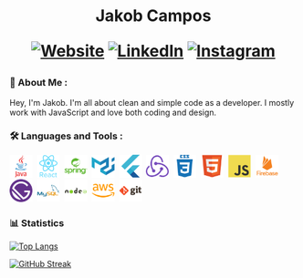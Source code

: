       
<div id="badges" align="center">
      <h1>Jakob Campos
      <p align="center">
            <a href="https://www.jakobcampos.com/">
               <img alt="Website" src="https://img.shields.io/badge/Website-000000.svg?style=for-the-badge&logo=google-chrome&logoColor=white"/></a>
            <a href="https://www.linkedin.com/in/jakobcampos/">
               <img alt="LinkedIn" src="https://img.shields.io/badge/LinkedIn-000000.svg?style=for-the-badge&logo=linkedin&logoColor=white"/></a>
            <a href="https://www.instagram.com/jakobrevs/">
               <img alt="Instagram" src="https://img.shields.io/badge/Instagram-000000.svg?style=for-the-badge&logo=Instagram&logoColor=white"/></a> 
      </p>
      </h1>
</div>

### 🌋  About Me :
Hey, I'm Jakob. I'm all about clean and simple code as a developer. I mostly work with JavaScript and love both coding and design.

###  :hammer_and_wrench: Languages and Tools :
<div>
  <img src="https://github.com/devicons/devicon/blob/master/icons/java/java-original-wordmark.svg" title="Java" alt="Java" width="40" height="40"/>&nbsp;
  <img src="https://github.com/devicons/devicon/blob/master/icons/react/react-original-wordmark.svg" title="React" alt="React" width="40" height="40"/>&nbsp;
  <img src="https://github.com/devicons/devicon/blob/master/icons/spring/spring-original-wordmark.svg" title="Spring" alt="Spring" width="40" height="40"/>&nbsp;
  <img src="https://github.com/devicons/devicon/blob/master/icons/materialui/materialui-original.svg" title="Material UI" alt="Material UI" width="40" height="40"/>&nbsp;
  <img src="https://github.com/devicons/devicon/blob/master/icons/flutter/flutter-original.svg" title="Flutter" alt="Flutter" width="40" height="40"/>&nbsp;
  <img src="https://github.com/devicons/devicon/blob/master/icons/redux/redux-original.svg" title="Redux" alt="Redux " width="40" height="40"/>&nbsp;
  <img src="https://github.com/devicons/devicon/blob/master/icons/css3/css3-plain-wordmark.svg"  title="CSS3" alt="CSS" width="40" height="40"/>&nbsp;
  <img src="https://github.com/devicons/devicon/blob/master/icons/html5/html5-original.svg" title="HTML5" alt="HTML" width="40" height="40"/>&nbsp;
  <img src="https://github.com/devicons/devicon/blob/master/icons/javascript/javascript-original.svg" title="JavaScript" alt="JavaScript" width="40" height="40"/>&nbsp;
  <img src="https://github.com/devicons/devicon/blob/master/icons/firebase/firebase-plain-wordmark.svg" title="Firebase" alt="Firebase" width="40" height="40"/>&nbsp;
  <img src="https://github.com/devicons/devicon/blob/master/icons/gatsby/gatsby-original.svg" title="Gatsby"  alt="Gatsby" width="40" height="40"/>&nbsp;
  <img src="https://github.com/devicons/devicon/blob/master/icons/mysql/mysql-original-wordmark.svg" title="MySQL"  alt="MySQL" width="40" height="40"/>&nbsp;
  <img src="https://github.com/devicons/devicon/blob/master/icons/nodejs/nodejs-original-wordmark.svg" title="NodeJS" alt="NodeJS" width="40" height="40"/>&nbsp;
  <img src="https://github.com/devicons/devicon/blob/master/icons/amazonwebservices/amazonwebservices-plain-wordmark.svg" title="AWS" alt="AWS" width="40" height="40"/>&nbsp;
  <img src="https://github.com/devicons/devicon/blob/master/icons/git/git-original-wordmark.svg" title="Git" **alt="Git" width="40" height="40"/>
</div>

###  📊 Statistics

[![Top Langs](https://github-readme-stats.vercel.app/api/top-langs/?username=jakobcampos&layout=compact&theme=vision-friendly-dark)](https://github.com/anuraghazra/github-readme-stats) 
      
[![GitHub Streak](http://github-readme-streak-stats.herokuapp.com?user=jakobcampos&theme=dark&background=000000)](https://git.io/streak-stats)
</div>
